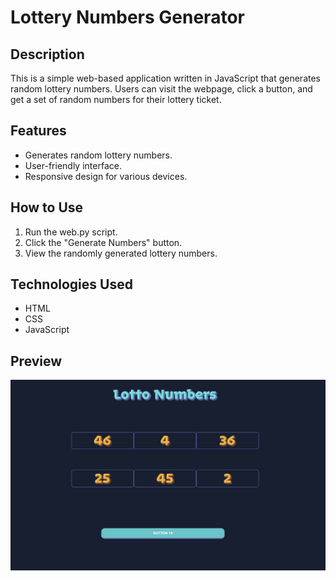 # Lottery Numbers Generator

## Description

This is a simple web-based application written in JavaScript that generates random lottery numbers. Users can visit the webpage, click a button, and get a set of random numbers for their lottery ticket.

## Features

- Generates random lottery numbers.
- User-friendly interface.
- Responsive design for various devices.

## How to Use

1. Run the web.py script.
2. Click the "Generate Numbers" button.
3. View the randomly generated lottery numbers.

## Technologies Used

- HTML
- CSS
- JavaScript

## Preview
![Image](static\image\image.png)